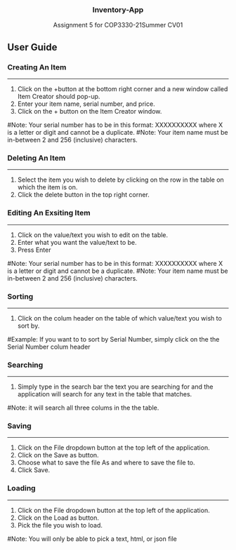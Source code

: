 <!-- Title -->
<h3 align="center">Inventory-App</h3>

<p align="center">
  Assignment 5 for COP3330-21Summer CV01
 </p>

<!-- USER GUIDE -->
## User Guide

### Creating An Item
---
1. Click on the +button at the bottom right corner and a new window called Item Creator should pop-up.
2. Enter your item name, serial number, and price.
3. Click on the + button on the Item Creator window.

#Note: Your serial number has to be in this format: XXXXXXXXXX where X is a letter or digit and cannot be a duplicate.
#Note: Your item name must be in-between 2 and 256 (inclusive) characters.

### Deleting An Item
---
1. Select the item you wish to delete by clicking on the row in the table on which the item is on.
2. Click the delete button in the top right corner.

### Editing An Exsiting Item
---
1. Click on the value/text you wish to edit on the table.
2. Enter what you want the value/text to be.
3. Press Enter

#Note: Your serial number has to be in this format: XXXXXXXXXX where X is a letter or digit and cannot be a duplicate.
#Note: Your item name must be in-between 2 and 256 (inclusive) characters.

### Sorting
---
1. Click on the colum header on the table of which value/text you wish to sort by.

#Example: If you want to to sort by Serial Number, simply click on the the Serial Number colum header

### Searching
---
1. Simply type in the search bar the text you are searching for and the application will search for any text in the table that matches.

#Note: it will search all three colums in the the table.

### Saving
---
1. Click on the File dropdown button at the top left of the application.
2. Click on the Save as button.
3. Choose what to save the file As and where to save the file to.
4. Click Save.

### Loading
---
1. Click on the File dropdown button at the top left of the application.
2. Click on the Load as button.
3. Pick the file you wish to load.

#Note: You will only be able to pick a text, html, or json file
